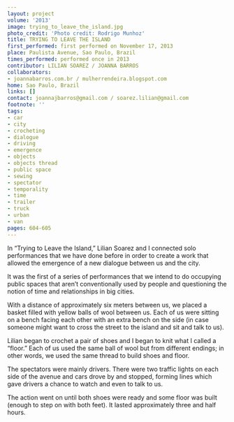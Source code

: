 ```yaml
---
layout: project
volume: '2013'
image: trying_to_leave_the_island.jpg
photo_credit: 'Photo credit: Rodrigo Munhoz'
title: TRYING TO LEAVE THE ISLAND
first_performed: first performed on November 17, 2013
place: Paulista Avenue, Sao Paulo, Brazil
times_performed: performed once in 2013
contributor: LILIAN SOAREZ / JOANNA BARROS
collaborators:
- joannabarros.com.br / mulherrendeira.blogspot.com
home: Sao Paulo, Brazil
links: []
contact: joannajbarros@gmail.com / soarez.lilian@gmail.com
footnote: ''
tags:
- car
- city
- crocheting
- dialogue
- driving
- emergence
- objects
- objects thread
- public space
- sewing
- spectator
- temporality
- time
- trailer
- truck
- urban
- van
pages: 604-605
---
```


In “Trying to Leave the Island,” Lilian Soarez and I connected solo performances that we have done before in order to create a work that allowed the emergence of a new dialogue between us and the city.

It was the first of a series of performances that we intend to do occupying public spaces that aren’t conventionally used by people and questioning the notion of time and relationships in big cities.

With a distance of approximately six meters between us, we placed a basket filled with yellow balls of wool between us. Each of us were sitting on a bench facing each other with an extra bench on the side (in case someone might want to cross the street to the island and sit and talk to us).

Lilian began to crochet a pair of shoes and I began to knit what I called a “floor.” Each of us used the same ball of wool but from different endings; in other words, we used the same thread to build shoes and floor.

The spectators were mainly drivers. There were two traffic lights on each side of the avenue and cars drove by and stopped, forming lines which gave drivers a chance to watch and even to talk to us.

The action went on until both shoes were ready and some floor was built (enough to step on with both feet). It lasted approximately three and half hours.
